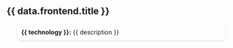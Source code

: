 <div class="section">
      <h2 class="text-[24px] color-[#2980b9]">{{ data.frontend.title }}</h2>
      <ul class="list p-0">
        <li v-for="(description, technology) in data.frontend.items" :key="technology" class="bg-blue-100">
          <strong class="color-[#16a085]">{{ technology }}:</strong> {{ description }}
        </li>
      </ul>
</div>

<script setup lang="ts">
const data = {
  frontend: {
    title:  $frontmatter.props.title,
    items: {
      'React': 'A JavaScript library for building user interfaces',
      'Vue': 'The Progressive JavaScript Framework',
      'Bootstrap': 'The world’s most popular front-end open source toolkit',
      'Tailwind': 'A utility-first CSS framework for rapidly building custom designs',
    },
  }
}
</script>

<style>

.title {
  font-size: 28px;
  color: #2c3e50; /* Dark blue for the title to ensure readability */
  margin-bottom: 20px;
  background-color: #2B90B6;
  background-image: linear-gradient(45deg, #4EC5D4 10%, #146b8c 20%);
  background-size: 100%;
  -webkit-background-clip: text;
  -moz-background-clip: text;
  -webkit-text-fill-color: transparent;
  -moz-text-fill-color: transparent;
}



.list {
  list-style-type: none;
}

.list li {
  margin: 10px 0;
  padding: 10px;
  border-radius: 8px;
  box-shadow: 0 2px 4px rgba(0,0,0,0.1); /* Lighter shadow for a softer effect */
}

</style>
